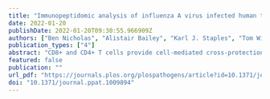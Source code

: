 ```yaml
---
title: "Immunopeptidomic analysis of influenza A virus infected human tissues identifies internal proteins as a rich source of HLA ligands"
date: 2022-01-20
publishDate: 2022-01-20T09:30:55.966909Z
authors: ["Ben Nicholas", "Alistair Bailey", "Karl J. Staples", "Tom Wilkinson", "Tim Elliott", "Paul Skipp"]
publication_types: ["4"]
abstract: "CD8+ and CD4+ T cells provide cell-mediated cross-protection against multiple influenza strains by recognising epitopes bound as peptides to human leukocyte antigen (HLA) class I and -II molecules respectively. Two challenges in identifying the immunodominant epitopes needed to generate a universal T cell influenza vaccine are: A lack of cell models susceptible to influenza infection which present population-prevalent HLA allotypes, and an absence of a reliable in-vitro method of identifying class II HLA peptides. Here we present a mass spectrometry-based proteomics strategy for identifying viral peptides derived from the A/H3N2/X31 and A/H3N2/Wisconsin/67/2005 strains of influenza. We compared the HLA-I and -II immunopeptidomes presented by ex-vivo influenza challenged human lung tissues. We then compared these with directly infected immortalised macrophage-like cell line (THP1) and primary dendritic cells fed apoptotic influenza-infected respiratory epithelial cells. In each of the three experimental conditions we identified novel influenza class I and II HLA peptides with motifs specific for the host allotype. Ex-vivo infected lung tissues yielded few class-II HLA peptides despite significant numbers of alveolar macrophages, including directly infected ones, present within the tissues. THP1 cells presented HLA-I viral peptides derived predominantly from internal proteins. Primary dendritic cells presented predominantly viral envelope-derived HLA class II peptides following phagocytosis of apoptotic infected cells. The most frequent viral source protein for HLA-I and -II was matrix 1 protein (M1). This work confirms that internal influenza proteins, particularly M1, are a rich source of CD4+ and CD8+ T cell epitopes. Moreover, we demonstrate the utility of two ex-vivo fully human infection models which enable direct HLA-I and -II immunopeptide identification without significant viral tropism limitations. Application of this epitope discovery strategy in a clinical setting will provide more certainty in rational vaccine design against influenza and other emergent viruses."
featured: false
publication: ""
url_pdf: "https://journals.plos.org/plospathogens/article?id=10.1371/journal.ppat.1009894"
doi: "10.1371/journal.ppat.1009894"
---
```


